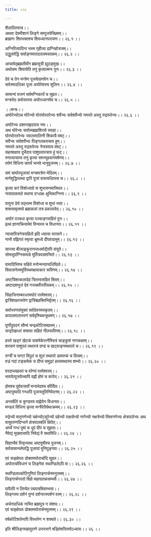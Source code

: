 ```yaml
---
title: ०२६

---
```

शैलादिरुवाच।।  
अथवा देवमीशानं लिङ्गे सम्पूजयेच्छिवम्।।  
ब्राह्मणः शिवभक्तश्च शिवध्यानपरायणः।। २६.१ ।।  
  
अग्निरित्यादिना भस्म गृहीत्वा ह्यग्निहोत्रजम्।।  
उद्धूलयेद्धि सर्वाङ्गमापादतलमस्तकम्।। २६.२ ।।  
  
आचामेद्ब्रह्मतीर्थेन ब्रह्मसूत्री ह्युदङ्मुखः।।  
अथोन्नमः शिवायेति तनुं कृत्वात्मनः पुनः।। २६.३ ।।  
  
देवं च तेन मन्त्रेण पूजयेत्प्रणवेन च।।  
सर्वस्मादधिका पूजा अघोरेशस्य शूलिनः।। २६.४ ।।  
  
सामान्यं यजनं सर्वमग्निकार्यं च सुव्रत।।  
मन्त्रभेदः प्रभोस्तस्य अघोरध्यानमेव च।। २६.५ ।।  
  
।।मन्त्रः।।  
अघोरेभ्योऽथ घोरेभ्यो घोरघोरतरेभ्यः शर्वेभ्यः सर्वशर्वेभ्यो नमस्ते अस्तु रुद्ररूपेभ्यः।। २६.६ ।।  
  
अघोरेभ्यः प्रशान्तहृदयाय नमः।।  
अथ घोरेभ्यः सर्वात्मब्रह्मशिरसे स्वाहा।।  
घोरघोरतरेभ्यः ज्वालामालिनी शिकायै वषट्।।  
सर्वेभ्यः सर्वशर्वेभ्यः पिङ्गलकवचाय हुम्।।  
नमस्ते अस्तु रुद्ररूपेभ्यः नेत्रत्रयाय वषट्।।  
सहस्राक्षाय दुर्भेदाय पाशुपतास्त्राय हुं फट्।।  
स्नात्वाचाम्य तनुं कृत्वा समभ्युक्ष्यागमर्षणम्।।  
तर्पणं विधिना चार्घ्यं भानवे भानुपूजनम्।। २६.७ ।।  
  
समं चाघोरपूजायां मन्त्रमात्रेण भेदितम्।।  
मार्गशुद्धिस्तथा द्वारि पूजां वास्त्वधिपस्य च।। २६.८ ।।  
  
कृत्वा करं विशोध्याग्रे स शुभासनमास्थितः।।  
नासाग्रकमले स्थाप्य दग्धाक्षः क्षुभिकाग्निना।। २६.९ ।।  
  
वायुना प्रेर्य तद्भस्म विशोध्य च शुभां भसा।।  
शक्त्यामृतमये ब्रह्मकलां तत्र प्रकल्पयेत्।। २६.१० ।।  
  
अघोरं पञ्चधा कृत्वा पञ्चाङ्गसहितं पुनः।।  
इत्थं ज्ञानाक्रियामेवं विन्यस्य च विधानतः।। २६.११ ।।  
  
न्यासास्त्रिनेत्रसहितो हृदि ध्यात्वा वरासने।।  
नाभौ वह्निगतं स्मृत्वा भ्रूमध्ये दीपवत्प्रभुम्।। २६.१२ ।।  
  
सान्त्या बीजाङ्कुरानन्तधर्माद्यैरपि संयुते।।  
सोमसूर्याग्निसम्पन्ने मूर्तित्रयसमन्विते।। २६.१३ ।।  
  
वामादिभिश्च सहिते मनोन्मन्याप्यधिष्ठिते।।  
शिवासनेत्ममूर्तिस्थमक्षयाकार रूपिणम्।। २६.१४ ।।  
  
अष्टत्रिंशत्कलादेहं त्रितत्त्वसहितं शिवम्।।  
अष्टादशभुजं देवं गजचर्मोत्तरीयकम्।। २६.१५ ।।  
  
सिंहाजिनाम्बरधरमघोरं परमेश्वरम्।।  
द्वात्रिंशाक्षररूपेण द्वात्रिंश्च्छक्तिभिर्वृतम्।। २६.१६ ।।  
  
सर्वाभरणसंयुक्तं सर्वदेवनमस्कृतम्।।  
कपालमालाभरणं सर्ववृश्चिकभूथमण्।। २६.१७ ।।  
  
पूर्णोदुवदनं सौम्यं चन्द्रकोटिसमप्रभम्।।  
चन्द्ररेखाधरं शक्त्या सहितं नीलरूपिणम्।। २६.१८ ।।  
  
हस्ते खड्गं खेटकं पाशमेकेरत्नैश्चित्रं चाङ्कुशं नागकक्षाम्।।  
शरसनं पाशुपतं तथास्त्रं दण्डं च खट्वाङ्गमथापरे च।। २६.१९ ।।  
  
तन्त्रीं च घण्टां विपुलं च शूलं तथापरे डामरुकं च दिव्यम्।।  
वज्रं गदां टङ्कमेकं च दीप्तं समुद्ररं हस्तमथास्य शम्भोः।। २६.२० ।।  
  
वरदाभयहस्तं च वरेण्यं परमेश्वरम्।।  
भावयेत्पूजयेच्चापि वह्नौ होमं च कारेत्।। २६.२१ ।।  
  
होमश्च पूर्ववत्सर्वो मन्त्रभेदश्च कीर्तितः।।  
अष्टपुष्पादि गन्धादि पूजास्तुतिनिवेदनम्।। २६.२२ ।।  
  
अन्तर्बलिं च कुण्डस्य वाह्नेयेन विधानतः।।  
मण्डलं विधिना कृत्वा मन्त्रैरेतैर्यथाक्रमम्।। २६.२३ ।।  
  
रुद्रेभ्यो मातृगणेभ्यो यक्षेभ्योऽसुरेभ्यो ग्रहेभ्यो राक्षसेभ्यो नागेभ्यो नक्षत्रेभ्यो विश्वगणेभ्यः क्षेत्रपालेभ्यः अथ वायुवरुणदिग्भागे क्षेत्रपालबलिं क्षिपेत्।।  
अर्घ्यं गन्धं पुष्पं च धूपं दीपं च सुव्रताः।।  
नैवेद्यं मुखवासादि निवेद्यं वै यथाविधि।। २६.२४ ।।  
  
विज्ञाप्यैवं विसृज्याथ अष्टपुष्पैश्च पूजनम्।।  
सर्वसामान्यमेतद्धि पूजायां मुनिपुङ्गवाः।। २६.२५ ।।  
  
एवं सङ्क्षेपतः प्रोक्तमघोरार्चादि सुव्रत।।  
अघोरार्चाविधानं च लिङ्गेवा स्थाण्डिलेऽपि वा।। २६.२६ ।।  
  
स्थण्डिलात्कोटिगुणितं लिङ्गार्चनमनुत्तमम्।।  
लिङ्गार्चनरतो विप्रो महापातकसम्भवैः।। २६.२७ ।।  
  
पापैरपि न लिप्येत पद्मपत्रमिवाम्भसा।।  
लिङ्गस्य दर्शनं पुण्यं दर्शनात्स्पर्शनं वरम्।। २६.२८ ।।  
  
अर्चनादधिकं नास्ति ब्रह्मपुत्र न संशयः।।  
एवं सङ्क्षेपतः प्रोक्तमघोरार्चनमुत्तमम्।। २६.२९ ।।  
  
वर्षकोटिशतेनापि विस्तरेण न शक्यते।। २६.३० ।।  
  
इति श्रीलिङ्गमहापुराणे उत्तरभागे षड्विंशतितमोऽध्यायः।। २६ ।।